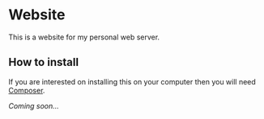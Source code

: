 # Website
This is a website for my personal web server.

## How to install
If you are interested on installing this on your computer then you will need [Composer](https://getcomposer.org/).

*Coming soon...*
